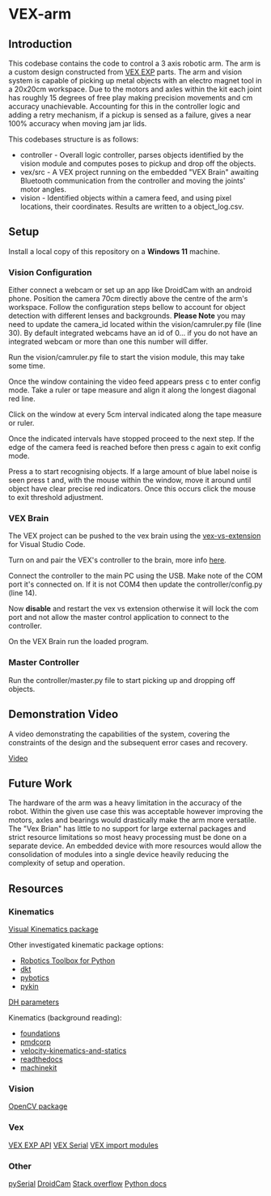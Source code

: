 # VEX-arm

## Introduction

This codebase contains the code to control a 3 axis robotic arm. The arm is a custom design constructed from [VEX EXP](https://www.vexrobotics.com/exp) parts. The arm and vision system is capable of picking up metal objects with an electro magnet tool in a 20x20cm workspace. Due to the motors and axles within the kit each joint has roughly 15 degrees of free play making precision movements and cm accuracy unachievable. Accounting for this in the controller logic and adding a retry mechanism, if a pickup is sensed as a failure, gives a near 100% accuracy when moving jam jar lids.

This codebases structure is as follows:

- controller - Overall logic controller, parses objects identified by the vision module and computes poses to pickup and drop off the objects.
- vex/src - A VEX project running on the embedded "VEX Brain" awaiting Bluetooth communication from the controller and moving the joints' motor angles.
- vision - Identified objects within a camera feed, and using pixel locations, their coordinates. Results are written to a object_log.csv.

## Setup

Install a local copy of this repository on a **Windows 11** machine.

### Vision Configuration

Either connect a webcam or set up an app like DroidCam with an android phone. Position the camera 70cm directly above the centre of the arm's workspace. Follow the configuration steps bellow to account for object detection with different lenses and backgrounds. **Please Note** you may need to update the camera_id located within the vision/camruler.py file (line 30). By default integrated webcams have an id of 0... if you do not have an integrated webcam or more than one this number will differ.

Run the vision/camruler.py file to start the vision module, this may take some time.

Once the window containing the video feed appears press c to enter config mode. Take a ruler or tape measure and align it along the longest diagonal red line.

Click on the window at every 5cm interval indicated along the tape measure or ruler.

Once the indicated intervals have stopped proceed to the next step. If the edge of the camera feed is reached before then press c again to exit config mode.

Press a to start recognising objects. If a large amount of blue label noise is seen press t and, with the mouse within the window, move it around until object have clear precise red indicators. Once this occurs click the mouse to exit threshold adjustment.  

### VEX Brain

The VEX project can be pushed to the vex brain using the [vex-vs-extension](https://github.com/VEX-Robotics/vex-vsc-extension) for Visual Studio Code.

Turn on and pair the VEX's controller to the brain, more info [here](https://kb.vex.com/hc/en-us/articles/4414780904468-Wirelessly-Pairing-an-EXP-Controller-to-an-EXP-Brain).

Connect the controller to the main PC using the USB. Make note of the COM port it's connected on. If it is not COM4 then update the controller/config.py (line 14).

Now **disable** and restart the vex vs extension otherwise it will lock the com port and not allow the master control application to connect to the controller.

On the VEX Brain run the loaded program.

### Master Controller

Run the controller/master.py file to start picking up and dropping off objects.

## Demonstration Video

A video demonstrating the capabilities of the system, covering the constraints of the design and the subsequent error cases and recovery.

[Video](https://youtu.be/OErSkC1RVZI)

## Future Work

The hardware of the arm was a heavy limitation in the accuracy of the robot. Within the given use case this was acceptable however improving the motors, axles and bearings would drastically make the arm more versatile.
The "Vex Brian" has little to no support for large external packages and strict resource limitations so most heavy processing must be done on a separate device. An embedded device with more resources would allow the consolidation of modules into a single device heavily reducing the complexity of setup and operation.

## Resources

### Kinematics

[Visual Kinematics package](https://github.com/dbddqy/visual_kinematics/tree/master)

Other investigated kinematic package options:

- [Robotics Toolbox for Python](https://petercorke.github.io/robotics-toolbox-python/index.html)
- [dkt](https://github.com/jhavl/dkt)
- [pybotics](https://github.com/engnadeau/pybotics)
- [pykin](https://github.com/jdj2261/pykin/tree/main)

[DH parameters](https://forum.robotsinarchitecture.org/index.php?topic=292.0)

Kinematics (background reading):

- [foundations](https://rpal.cs.cornell.edu/foundations/kinematics.pdf)
- [pmdcorp](https://www.pmdcorp.com/resources/type/articles/resources/get/motion-kinematics-article)
- [velocity-kinematics-and-statics](https://modernrobotics.northwestern.edu/nu-gm-book-resource/velocity-kinematics-and-statics/)
- [readthedocs](https://walter.readthedocs.io/en/latest/Kinematics/)
- [machinekit](https://www.machinekit.io/docs/motion/kinematics/)

### Vision

[OpenCV package](https://opencv.org/)

### Vex

[VEX EXP API](https://api.vex.com/exp/home/)
[VEX Serial](https://www.vexforum.com/t/how-can-i-read-the-serial-port-of-my-vex-exp-using-a-usb-cable/122553/3)
[VEX import modules](https://www.vexforum.com/t/how-do-i-download-modules-to-the-brain/123402)

### Other

[pySerial](https://pythonhosted.org/pyserial/shortintro.html)
[DroidCam](https://droidcam.app/)
[Stack overflow](https://stackoverflow.com/questions/25187488/python-strftime-utc-offset-not-working-as-expected-in-windows)
[Python docs](https://docs.python.org/3/c-api/buffer.html)
